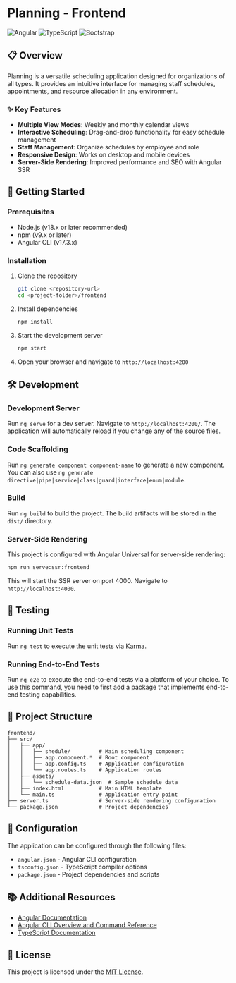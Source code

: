 # Planning - Frontend

![Angular](https://img.shields.io/badge/Angular-17.3.11-DD0031?style=flat-square&logo=angular)
![TypeScript](https://img.shields.io/badge/TypeScript-5.4.2-3178C6?style=flat-square&logo=typescript)
![Bootstrap](https://img.shields.io/badge/Bootstrap-Icons-7952B3?style=flat-square&logo=bootstrap)

## 📋 Overview

Planning is a versatile scheduling application designed for organizations of all types. It provides an intuitive interface for managing staff schedules, appointments, and resource allocation in any environment.

### ✨ Key Features

- **Multiple View Modes**: Weekly and monthly calendar views
- **Interactive Scheduling**: Drag-and-drop functionality for easy schedule management
- **Staff Management**: Organize schedules by employee and role
- **Responsive Design**: Works on desktop and mobile devices
- **Server-Side Rendering**: Improved performance and SEO with Angular SSR

## 🚀 Getting Started

### Prerequisites

- Node.js (v18.x or later recommended)
- npm (v9.x or later)
- Angular CLI (v17.3.x)

### Installation

1. Clone the repository

   ```bash
   git clone <repository-url>
   cd <project-folder>/frontend
   ```

2. Install dependencies

   ```bash
   npm install
   ```

3. Start the development server

   ```bash
   npm start
   ```

4. Open your browser and navigate to `http://localhost:4200`

## 🛠️ Development

### Development Server

Run `ng serve` for a dev server. Navigate to `http://localhost:4200/`. The application will automatically reload if you change any of the source files.

### Code Scaffolding

Run `ng generate component component-name` to generate a new component. You can also use `ng generate directive|pipe|service|class|guard|interface|enum|module`.

### Build

Run `ng build` to build the project. The build artifacts will be stored in the `dist/` directory.

### Server-Side Rendering

This project is configured with Angular Universal for server-side rendering:

```bash
npm run serve:ssr:frontend
```

This will start the SSR server on port 4000. Navigate to `http://localhost:4000`.

## 🧪 Testing

### Running Unit Tests

Run `ng test` to execute the unit tests via [Karma](https://karma-runner.github.io).

### Running End-to-End Tests

Run `ng e2e` to execute the end-to-end tests via a platform of your choice. To use this command, you need to first add a package that implements end-to-end testing capabilities.

## 📁 Project Structure

```
frontend/
├── src/
│   ├── app/
│   │   ├── shedule/         # Main scheduling component
│   │   ├── app.component.*  # Root component
│   │   ├── app.config.ts    # Application configuration
│   │   └── app.routes.ts    # Application routes
│   ├── assets/
│   │   └── schedule-data.json  # Sample schedule data
│   ├── index.html           # Main HTML template
│   └── main.ts              # Application entry point
├── server.ts                # Server-side rendering configuration
└── package.json             # Project dependencies
```

## 🔧 Configuration

The application can be configured through the following files:

- `angular.json` - Angular CLI configuration
- `tsconfig.json` - TypeScript compiler options
- `package.json` - Project dependencies and scripts

## 📚 Additional Resources

- [Angular Documentation](https://angular.io/docs)
- [Angular CLI Overview and Command Reference](https://angular.io/cli)
- [TypeScript Documentation](https://www.typescriptlang.org/docs/)

## 📄 License

This project is licensed under the [MIT License](LICENSE).
